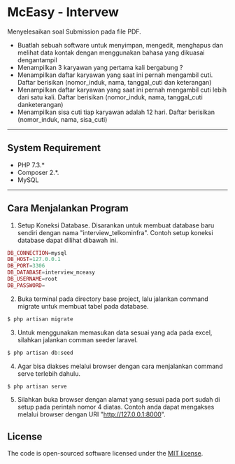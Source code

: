 # McEasy - Intervew
Menyelesaikan soal Submission pada file PDF.
- Buatlah sebuah software untuk menyimpan, mengedit, menghapus dan melihat data kontak dengan menggunakan bahasa yang dikuasai dengantampil
- Menampilkan 3 karyawan yang pertama kali bergabung ?
- Menampilkan daftar karyawan yang saat ini pernah mengambil cuti. Daftar berisikan (nomor_induk, nama, tanggal_cuti dan keterangan)
- Menampilkan daftar karyawan yang saat ini pernah mengambil cuti lebih dari satu kali. Daftar berisikan (nomor_induk, nama, tanggal_cuti danketerangan)
- Menampilkan sisa cuti tiap karyawan adalah 12 hari. Daftar berisikan (nomor_induk, nama, sisa_cuti)
<hr>

## System Requirement
- PHP 7.3.*
- Composer 2.*.
- MySQL
<hr>

## Cara Menjalankan Program
1. Setup Koneksi Database. Disarankan untuk membuat database baru sendiri dengan nama "interview_telkominfra". Contoh setup koneksi database dapat dilihat dibawah ini.
```php
DB_CONNECTION=mysql
DB_HOST=127.0.0.1
DB_PORT=3306
DB_DATABASE=interview_mceasy
DB_USERNAME=root
DB_PASSWORD=
```

2. Buka terminal pada directory base project, lalu jalankan command migrate untuk membuat tabel pada database.
```php
$ php artisan migrate
```

3. Untuk menggunakan memasukan data sesuai yang ada pada excel, silahkan jalankan comman seeder laravel.
```php
$ php artisan db:seed
```

4. Agar bisa diakses melalui browser dengan cara menjalankan command serve terlebih dahulu.
```php
$ php artisan serve
```

5. Silahkan buka browser dengan alamat yang sesuai pada port sudah di setup pada perintah nomor 4 diatas. Contoh anda dapat mengakses melalui browser dengan URI "http://127.0.0.1:8000".


## License

The code is open-sourced software licensed under the [MIT license](https://opensource.org/licenses/MIT).
